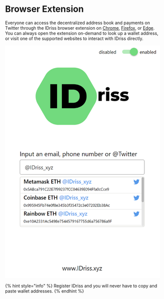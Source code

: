 # Browser Extension

Everyone can access the decentralized address book and payments on Twitter through the IDriss browser extension on [Chrome](https://chrome.google.com/webstore/detail/idriss/fghhpjoffbgecjikiipbkpdakfmkbmig), [Firefox](https://addons.mozilla.org/en-US/firefox/addon/idriss-crypto/?utm\_source=addons.mozilla.org\&utm\_medium=referral\&utm\_content=search), or [Edge](https://microsoftedge.microsoft.com/addons/detail/idriss/jgnmbeoapdbocaajhmfjhldhcpngfiol). You can always open the extension on-demand to look up a wallet address, or visit one of the supported websites to interact with IDriss directly.&#x20;

<img src="../../../.gitbook/assets/extension.png" alt="" data-size="original">

{% hint style="info" %}
Register IDriss and you will never have to copy and paste wallet addresses.
{% endhint %}
